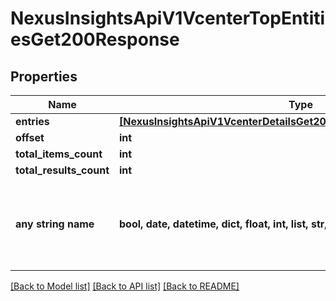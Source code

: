 # NexusInsightsApiV1VcenterTopEntitiesGet200Response


## Properties
Name | Type | Description | Notes
------------ | ------------- | ------------- | -------------
**entries** | [**[NexusInsightsApiV1VcenterDetailsGet200ResponseOneOf1EntriesInner]**](NexusInsightsApiV1VcenterDetailsGet200ResponseOneOf1EntriesInner.md) |  | [optional] 
**offset** | **int** |  | [optional] 
**total_items_count** | **int** |  | [optional] 
**total_results_count** | **int** |  | [optional] 
**any string name** | **bool, date, datetime, dict, float, int, list, str, none_type** | any string name can be used but the value must be the correct type | [optional]

[[Back to Model list]](../README.md#documentation-for-models) [[Back to API list]](../README.md#documentation-for-api-endpoints) [[Back to README]](../README.md)


